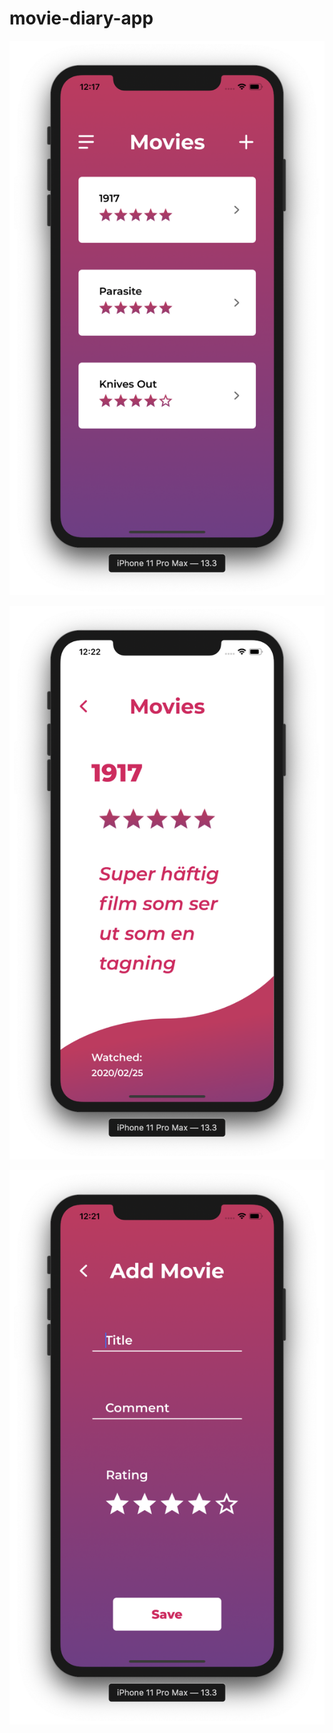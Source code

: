 # movie-diary-app
![Image](https://raw.githubusercontent.com/johannesbjur/movie-diary-app/master/images/home_screen.png)

![Image](https://raw.githubusercontent.com/johannesbjur/movie-diary-app/master/images/view_movie.png)


![Image](https://raw.githubusercontent.com/johannesbjur/movie-diary-app/master/images/add_movie.png)
